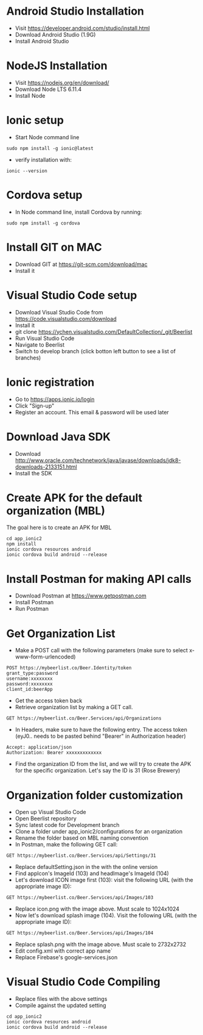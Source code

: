# Android Studio Installation
- Visit https://developer.android.com/studio/install.html
- Download Android Studio (1.9G)
- Install Android Studio

# NodeJS Installation
- Visit https://nodejs.org/en/download/
- Download Node LTS 6.11.4
- Install Node

# Ionic setup
- Start Node command line
```
sudo npm install -g ionic@latest
```
- verify installation with:
```
ionic --version
```

# Cordova setup
- In Node command line, install Cordova by running:
```
sudo npm install -g cordova
```

# Install GIT on MAC
- Download GIT at https://git-scm.com/download/mac
- Install it

# Visual Studio Code setup
- Download Visual Studio Code from https://code.visualstudio.com/download
- Install it
- git clone https://ychen.visualstudio.com/DefaultCollection/_git/Beerlist
- Run Visual Studio Code
- Navigate to Beerlist
- Switch to develop branch (click botton left button to see a list of branches)

# Ionic registration
- Go to https://apps.ionic.io/login
- Click "Sign-up"
- Register an account. This email & password will be used later

# Download Java SDK
- Download http://www.oracle.com/technetwork/java/javase/downloads/jdk8-downloads-2133151.html
- Install the SDK

# Create APK for the default organization (MBL)
The goal here is to create an APK for MBL
```
cd app_ionic2
npm install
ionic cordova resources android
ionic cordova build android --release
```

# Install Postman for making API calls
- Download Postman at https://www.getpostman.com
- Install Postman
- Run Postman

# Get Organization List
- Make a POST call with the following parameters (make sure to select x-www-form-urlencoded)
```
POST https://mybeerlist.co/Beer.Identity/token
grant_type:password
username:xxxxxxxx
password:xxxxxxxx
client_id:beerApp
```
- Get the access token back
- Retrieve organization list by making a GET call.
```
GET https://mybeerlist.co/Beer.Services/api/Organizations

```
- In Headers, make sure to have the following entry. The access token (eyJ0.. needs to be pasted behind "Bearer" in Authorization header)
```
Accept: application/json
Authorization: Bearer xxxxxxxxxxxxx
```
- Find the organization ID from the list, and we will try to create the APK for the specific organization. Let's say the ID is 31 (Rose Brewery)

# Organization folder customization
- Open up Visual Studio Code
- Open Beerlist repository
- Sync latest code for Development branch
- Clone a folder under app_ionic2/configurations for an organization
- Rename the folder based on MBL naming convention
- In Postman, make the following GET call:
```
GET https://mybeerlist.co/Beer.Services/api/Settings/31
```
- Replace defaultSetting.json in the with the online version
- Find appIcon's ImageId (103) and headImage's ImageId (104)
- Let's download ICON image first (103): visit the following URL (with the appropriate image ID):
```
GET https://mybeerlist.co/Beer.Services/api/Images/103
```
- Replace icon.png with the image above. Must scale to 1024x1024
- Now let's download splash image (104). Visit the following URL (with the appropriate image ID):
```
GET https://mybeerlist.co/Beer.Services/api/Images/104
```
- Replace splash.png with the image above. Must scale to 2732x2732
- Edit config.xml with correct app name`
- Replace Firebase's google-services.json 

# Visual Studio Code Compiling
- Replace files with the above settings
- Compile against the updated setting
```
cd app_ionic2
ionic cordova resources android
ionic cordova build android --release
```









